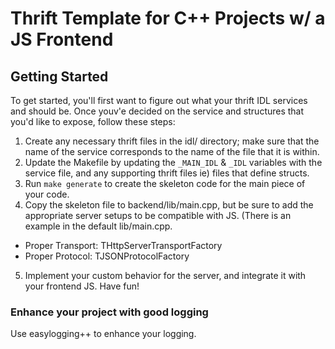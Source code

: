 # Thrift Template for C++ Projects w/ a JS Frontend

## Getting Started

To get started, you'll first want to figure out what your thrift IDL services and
should be. Once youv'e decided on the service and structures that you'd like to
expose, follow these steps:

1. Create any necessary thrift files in the idl/ directory; make sure that the name
   of the service corresponds to the name of the file that it is within.
2. Update the Makefile by updating the `_MAIN_IDL` & `_IDL` variables with the
   service file, and any supporting thrift files ie) files that define structs.
3. Run `make generate` to create the skeleton code for the main piece of your
   code.
4. Copy the skeleton file to backend/lib/main.cpp, but be sure to add the
   appropriate server setups to be compatible with JS. (There is an example in
   the default lib/main.cpp.
  * Proper Transport: THttpServerTransportFactory
  * Proper Protocol: TJSONProtocolFactory
5. Implement your custom behavior for the server, and integrate it with your
   frontend JS. Have fun!

### Enhance your project with good logging

Use easylogging++ to enhance your logging.
